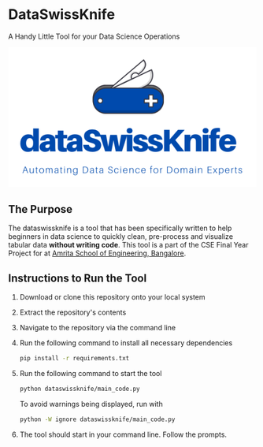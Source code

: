# DataSwissKnife

A Handy Little Tool for your Data Science Operations

<p align="center"> 
   <img src="/img/dsk_logo.png">
</p>

## The Purpose

The dataswissknife is a tool that has been specifically written to help beginners in data science to quickly clean, pre-process and visualize tabular data **without  writing code**. This tool is a part of the CSE Final Year Project for <COURSE CODE> at [Amrita School of Engineering, Bangalore](https://www.amrita.edu/campus/bengaluru). 

## Instructions to Run the Tool

1. Download or clone this repository onto your local system

2. Extract the repository's contents

3. Navigate to the repository via the command line

4. Run the following command to install all necessary dependencies

   ```bash
   pip install -r requirements.txt
   ```

5. Run the following command to start the tool 

   ```bash
   python dataswissknife/main_code.py
   ```
   
   To avoid warnings being displayed, run with
   
   ```bash
   python -W ignore dataswissknife/main_code.py
   ```

6. The tool should start in your command line. Follow the prompts.
